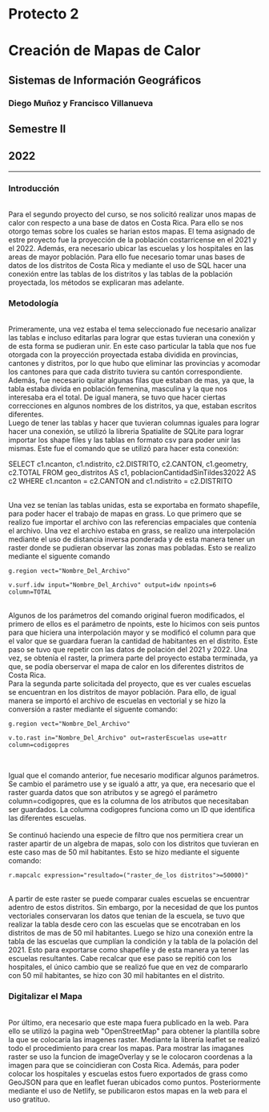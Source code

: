# Protecto 2
# Creación de Mapas de Calor

## Sistemas de Información Geográficos
### Diego Muñoz y Francisco Villanueva 

## Semestre II
## 2022
___

### Introducción
<br>
Para el segundo proyecto del curso, se nos solicitó realizar unos mapas de calor con respecto a una base de datos en Costa Rica. Para ello se nos otorgo temas sobre los cuales se harian estos mapas. El tema asignado de estre proyecto fue la proyección de la población costarricense en el 2021 y el 2022. Además, era necesario ubicar las escuelas y los hospitales en las areas de mayor población. Para ello fue necesario tomar unas bases de datos de los distritos de Costa Rica y mediante el uso de SQL hacer una conexión entre las tablas de los distritos y las tablas de la población proyectada, los métodos se explicaran mas adelante.  


<br>

### Metodología
<br>
Primeramente, una vez estaba el tema seleccionado fue necesario analizar las tablas e incluso editarlas para lograr que estas tuvieran una conexión y de esta forma se pudieran unir. En este caso particular la tabla que nos fue otorgada con la proyección proyectada estaba dividida en provincias, cantones y distritos, por lo que hubo que eliminar las provincias y acomodar los cantones para que cada distrito tuviera su cantón correspondiente. Además, fue necesario quitar algunas filas que estaban de mas, ya que, la tabla estaba divida en población femenina, masculina y la que nos interesaba era el total. De igual manera, se tuvo que hacer ciertas correcciones en algunos nombres de los distritos, ya que, estaban escritos diferentes. 

<br>
Luego de tener las tablas y hacer que tuvieran columnas iguales para lograr hacer una conexión, se utilizó la libreria Spatialite de SQLite para lograr importar los shape files y las tablas en formato csv para poder unir las mismas. Este fue el comando que se utilizó para hacer esta conexión: 

<br>

SELECT c1.ncanton, c1.ndistrito, c2.DISTRITO, c2.CANTON, c1.geometry, c2.TOTAL
FROM geo_distritos AS c1, poblacionCantidadSinTildes32022 AS c2
WHERE c1.ncanton = c2.CANTON and c1.ndistrito = c2.DISTRITO

<br>
Una vez se tenían las tablas unidas, esta se exportaba en formato shapefile, para poder hacer el trabajo de mapas en grass. Lo que primero que se realizo fue importar el archivo con las referencias empaciales que contenía el archivo. Una vez el archivo estaba en grass, se realizo una interpolación mediante el uso de distancia inversa ponderada y de esta manera tener un raster donde se pudieran observar las zonas mas pobladas. Esto se realizo mediante el siguente comando

<br>

```
g.region vect="Nombre_Del_Archivo"

v.surf.idw input="Nombre_Del_Archivo" output=idw npoints=6 column=TOTAL
```
<br>
Algunos de los parámetros del comando original fueron modificados, el primero de ellos es el parámetro de npoints, este lo hicimos con seis puntos para que hiciera una interpolación mayor y se modificó el column para que el valor que se guardara fueran la cantidad de habitantes en el distrito. Este paso se tuvo que repetir con las datos de polación del 2021 y 2022. Una vez, se obtenía el raster, la primera parte del proyecto estaba terminada, ya que, se podía oberservar el mapa de calor en los diferentes distritos de Costa Rica. 

<br>
Para la segunda parte solicitada del proyecto, que es ver cuales escuelas se encuentran en los distritos de mayor población. Para ello, de igual manera se importó el archivo de escuelas en vectorial y se hizo la conversión a raster mediante el siguente comando:

<br>

```
g.region vect="Nombre_Del_Archivo"

v.to.rast in="Nombre_Del_Archivo" out=rasterEscuelas use=attr column=codigopres
```
<br>

Igual que el comando anterior, fue necesario modificar algunos parámetros. Se cambio el parámetro use y se igualó a attr, ya que, era necesario que el raster guarda datos que son atributos y se agregó el parámetro column=codigopres, que es la columna de los atributos que necesitaban ser guardados. La columna codigopres funciona como un ID que identifica las diferentes escuelas.  
<br>
Se continuó haciendo una especie de filtro que nos permitiera crear un raster apartir de un algebra de mapas, solo con los distritos que tuvieran en este caso mas de 50 mil habitantes. Esto se hizo mediante el siguente comando: 

```
r.mapcalc expression="resultado=("raster_de_los distritos">=50000)"
```
<br>
A partir de este raster se puede comparar cuales escuelas se encuentrar adentro de estos distritos. Sin embargo, por la necesidad de que los puntos vectoriales conservaran los datos que tenian de la escuela, se tuvo que realizar la tabla desde cero con las escuelas que se encotraban en los distritos de mas de 50 mil habitantes. Luego se hizo una conexión entre la tabla de las escuelas que cumplían la condición y la tabla de la polación del 2021. Esto para exportarse como shapefile y de esta manera ya tener las escuelas resultantes. Cabe recalcar que ese paso se repitió con los hospitales, el único cambio que se realizó fue que en vez de compararlo con 50 mil habitantes, se hizo con 30 mil habitantes en el distrito. 

<br>

### Digitalizar el Mapa
<br>
Por último, era necesario que este mapa fuera publicado en la web. Para ello se utilizó la pagina web "OpenStreetMap" para obtener la plantilla sobre la que se colocaría las imagenes raster. Mediante la librería leaflet se realizó todo el procedimiento para crear los mapas. Para mostrar las imaganes raster se uso la funcion de imageOverlay y se le colocaron coordenas a la imagen para que se coincidieran con Costa Rica. Además, para poder colocar los hospitales y escuelas estos fuero exportados de grass como GeoJSON para que en leaflet fueran ubicados como puntos. Posteriormente mediante el uso de Netlify, se pubilicaron estos mapas en la web para el uso gratituo. 
